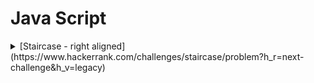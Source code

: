 # Java Script

<details><summary> [Staircase - right aligned](https://www.hackerrank.com/challenges/staircase/problem?h_r=next-challenge&h_v=legacy) </summary>

- Consider a staircase of size :

```
   #
  ##
 ###
####
```

```scala
object Solution {
    
    def counts(a:Array[Int]): (Int, Int, Int) = {
        def counts(i:Int, pos:Int, neg:Int, zero:Int): (Int, Int, Int) =
            if (i >= a.length)
                (pos,neg,zero)
            else if (a(i) < 0)
                counts(i+1, pos, neg+1, zero)
            else if (a(i) > 0)
                counts(i+1, pos+1, neg, zero)
            else
                counts(i+1, pos, neg, zero+1)
                
        counts(0, 0, 0, 0)
    }
    
    def main(args: Array[String]) {
        val sc = new java.util.Scanner (System.in);
        var n = sc.nextInt();
        var arr = new Array[Int](n);
        for(arr_i <- 0 to n-1) {
           arr(arr_i) = sc.nextInt();
        }
        val (pos, neg, zero) = counts(arr)
        var dn : Double = n
        //println(pos/dn + "\n" + neg/dn + "\n" + zero/dn) 
        printf("%.6f\n%.6f\n%.6f\n", pos/dn, neg/dn, zero/dn)         
    }
}

```

</details>
